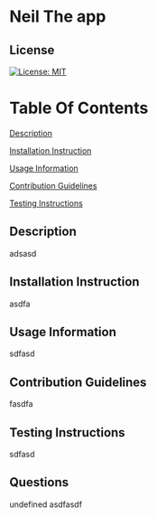 # Neil The app
  ## License 
  [![License: MIT](https://img.shields.io/badge/License-MIT-yellow.svg)](https://opensource.org/licenses/MIT)
  # Table Of Contents
  [Description](#Description)

  [Installation Instruction](#Installation-Instruction)

  [Usage Information](#Usage-Information)

  [Contribution Guidelines](#Contribution-Guidelines)

  [Testing Instructions](#Testing-Instructions)


  ## Description
  adsasd
  ## Installation Instruction
  asdfa
  ## Usage Information
  sdfasd
  ## Contribution Guidelines
  fasdfa
  ## Testing Instructions
  sdfasd

  ## Questions
  undefined
  asdfasdf
    